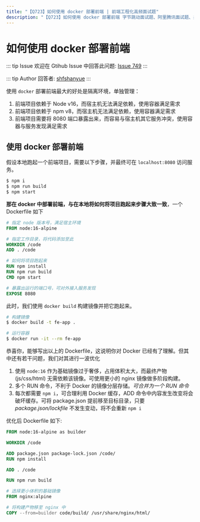 ```yaml
---
title: "【Q723】如何使用 docker 部署前端 | 前端工程化高频面试题"
description: "【Q723】如何使用 docker 部署前端 字节跳动面试题、阿里腾讯面试题、美团小米面试题。"
---
```


# 如何使用 docker 部署前端

::: tip Issue
欢迎在 Gtihub Issue 中回答此问题: [Issue 749](https://github.com/shfshanyue/Daily-Question/issues/749)
:::

::: tip Author
回答者: [shfshanyue](https://github.com/shfshanyue)
:::

使用 `docker` 部署前端最大的好处是隔离环境，单独管理：

1. 前端项目依赖于 Node v16，而宿主机无法满足依赖，使用容器满足需求
1. 前端项目依赖于 npm v8，而宿主机无法满足依赖，使用容器满足需求
1. 前端项目需要将 8080 端口暴露出来，而容易与宿主机其它服务冲突，使用容器与服务发现满足需求

## 使用 docker 部署前端

假设本地跑起一个前端项目，需要以下步骤，并最终可在 `localhost:8080` 访问服务。

```bash
$ npm i
$ npm run build
$ npm start
```

**那在 docker 中部署前端，与在本地将如何将项目跑起来步骤大致一致**，一个 Dockerfile 如下

```dockerfile
# 指定 node 版本号，满足宿主环境
FROM node:16-alpine

# 指定工作目录，将代码添加至此
WORKDIR /code
ADD . /code

# 如何将项目跑起来
RUN npm install
RUN npm run build
CMD npm start

# 暴露出运行的端口号，可对外接入服务发现
EXPOSE 8080
```

此时，我们使用 `docker build` 构建镜像并把它跑起来。

```bash
# 构建镜像
$ docker build -t fe-app .

# 运行容器
$ docker run -it --rm fe-app
```

恭喜你，能够写出以上的 Dockerfile，这说明你对 Docker 已经有了理解。但其中还有若干问题，我们对其进行一波优化

1. 使用 `node:16` 作为基础镜像过于奢侈，占用体积太大，而最终产物 (js/css/html) 无需依赖该镜像。可使用更小的 nginx 镜像做多阶段构建。
1. 多个 RUN 命令，不利于 Docker 的镜像分层存储。_可合并为一个 RUN 命令_
1. 每次都需要 `npm i`，可合理利用 Docker 缓存，ADD 命令中内容发生改变将会破坏缓存。可将 package.json 提前移至目标目录，只要 _package.json/lockfile_ 不发生变动，将不会重新 `npm i`

优化后 Dockerfile 如下:

```dockerfile
FROM node:16-alpine as builder

WORKDIR /code

ADD package.json package-lock.json /code/
RUN npm install

ADD . /code

RUN npm run build

# 选择更小体积的基础镜像
FROM nginx:alpine

# 将构建产物移至 nginx 中
COPY --from=builder code/build/ /usr/share/nginx/html/
```
